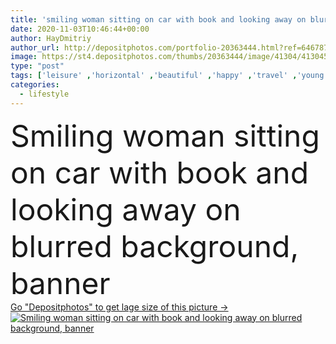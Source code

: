 ```yaml
---
title: 'smiling woman sitting on car with book and looking away on blurred background, banner'
date: 2020-11-03T10:46:44+00:00
author: HayDmitriy
author_url: http://depositphotos.com/portfolio-20363444.html?ref=64678756
image: https://st4.depositphotos.com/thumbs/20363444/image/41304/413045880/api_thumb_450.jpg?forcejpeg=true
type: "post"
tags: ['leisure' ,'horizontal' ,'beautiful' ,'happy' ,'travel' ,'young' ,'smiling' ,'outdoors' ,'caucasian' ,'transport' ,'vehicle' ,'transportation' ,'crop' ,'style' ,'car' ,'banner' ,'emotion' ,'blur' ,'stylish' ,'hold' ,'lifestyle' ,'book' ,'tourism' ,'vacation' ,'journey' ,'attractive' ,'adventure' ,'casual' ,'trip' ,'tourist' ,'automobile' ,'weekend' ,'traveler' ,'cabriolet' ,'cabrio' ,'convertible' ,'one person' ,'looking away' ,'website header' ]
categories: 
  - lifestyle
---
```

<div aling="center">
            <font size="60"> Smiling woman sitting on car with book and looking away on blurred background, banner</font>   
</div>
<div>
    <a href='https://depositphotos.com/413045880/stock-photo-smiling-woman-sitting-car-book.html?ref=64678756' target=_blank > Go "Depositphotos" to get lage size of this picture ->
        <img href='https://depositphotos.com/413045880/stock-photo-smiling-woman-sitting-car-book.html?ref=64678756' src='https://st4.depositphotos.com/20363444/41304/i/950/depositphotos_413045880-stock-photo-smiling-woman-sitting-car-book.jpg?forcejpeg=true' alt='Smiling woman sitting on car with book and looking away on blurred background, banner' >
    </a>
</div>
